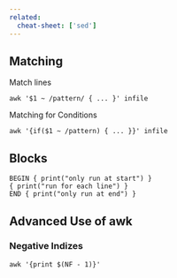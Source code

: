 ```yaml
---
related:
  cheat-sheet: ['sed']
---
```


## Matching

Match lines

    awk '$1 ~ /pattern/ { ... }' infile

Matching for Conditions

    awk '{if($1 ~ /pattern) { ... }}' infile

## Blocks

    BEGIN { print("only run at start") }
    { print("run for each line") }
    END { print("only run at end") }

## Advanced Use of awk

### Negative Indizes

    awk '{print $(NF - 1)}'
